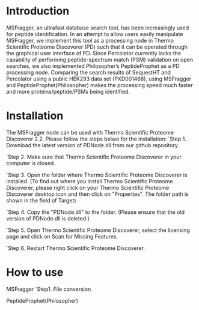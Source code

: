 # Introduction
MSFragger, an ultrafast database search tool, has been increasingly used for peptide identification. In an attempt to allow users easily manipulate MSFragger, we implement this tool as a processing node in Thermo Scientific Proteome Discoverer (PD) such that it can be operated through the graphical user interface of PD. Since Percolator currently lacks the capability of performing peptide-spectrum match (PSM) validation on open searches, we also implemented Philosopher’s PeptideProphet as a PD processing node. Comparing the search results of SequestHT and Percolator using a public HEK293 data set (PXD001468), using MSFragger and PeptideProphet(Philosopher) makes the processing speed much faster and more proteins/peptide/PSMs being identified.

# Installation

The MSFragger node can be used with Thermo Scientific Proteome Discoverer 2.2.
Please follow the steps belwo for the installation:
`Step 1. Download the latest version of PDNode.dll from our github repository.

`Step 2. Make sure that Thermo Scientific Proteome Discoverer in your computer is closed.

`Step 3. Open the folder where Thermo Scientific Proteome Discoverer is installed.
(To find out where you install Thermo Scientific Proteome Discoverer, please right click on your Thermo Scientific Proteome Discoverer desktop icon and then click on "Properties". The folder path is shown in the field of Target)

`Step 4. Copy the "PDNode.dll" to the folder. (Please ensure that the old version of PDNode.dll is deleted.)

`Step 5. Open Thermo Scientific Proteome Discoverer, select the licensing page and click on Scan for Missing Features.

`Step 6. Restart Thermo Scientific Proteome Discoverer.



# How to use

MSFragger
`Step1. File conversion




PeptideProphet(Philosopher)
